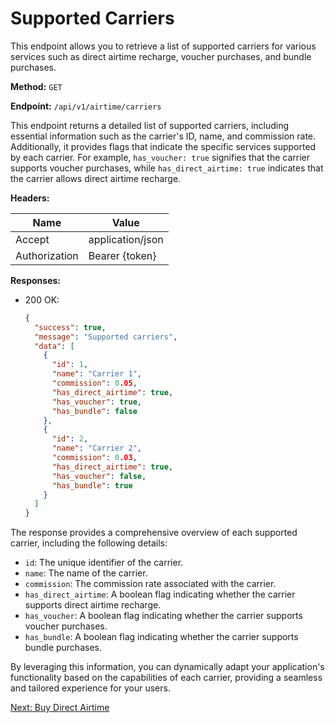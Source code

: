 # Supported Carriers

This endpoint allows you to retrieve a list of supported carriers for various services such as direct airtime recharge, voucher purchases, and bundle purchases.

**Method:** `GET`

**Endpoint:** `/api/v1/airtime/carriers`

This endpoint returns a detailed list of supported carriers, including essential information such as the carrier's ID, name, and commission rate. Additionally, it provides flags that indicate the specific services supported by each carrier. For example, `has_voucher: true` signifies that the carrier supports voucher purchases, while `has_direct_airtime: true` indicates that the carrier allows direct airtime recharge.

**Headers:**

| Name          | Value            |
|---------------|------------------|
| Accept        | application/json |
| Authorization | Bearer {token}   |

**Responses:**

- 200 OK:
  ```json
  {
    "success": true,
    "message": "Supported carriers",
    "data": [
      {
        "id": 1,
        "name": "Carrier 1",
        "commission": 0.05,
        "has_direct_airtime": true,
        "has_voucher": true,
        "has_bundle": false
      },
      {
        "id": 2,
        "name": "Carrier 2",
        "commission": 0.03,
        "has_direct_airtime": true,
        "has_voucher": false,
        "has_bundle": true
      }
    ]
  }
  ```

The response provides a comprehensive overview of each supported carrier, including the following details:

- `id`: The unique identifier of the carrier.
- `name`: The name of the carrier.
- `commission`: The commission rate associated with the carrier.
- `has_direct_airtime`: A boolean flag indicating whether the carrier supports direct airtime recharge.
- `has_voucher`: A boolean flag indicating whether the carrier supports voucher purchases.
- `has_bundle`: A boolean flag indicating whether the carrier supports bundle purchases.

By leveraging this information, you can dynamically adapt your application's functionality based on the capabilities of each carrier, providing a seamless and tailored experience for your users.

[Next: Buy Direct Airtime](/airtime/buy-direct-airtime.md)